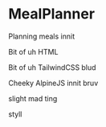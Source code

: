 # MealPlanner
Planning meals innit

Bit of uh HTML

Bit of uh TailwindCSS blud

Cheeky AlpineJS innit bruv

slight mad ting

styll

